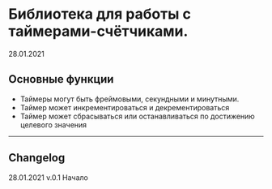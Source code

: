 # Библиотека для работы с таймерами-счётчиками.

28.01.2021

## Основные функции
- Таймеры могут быть фреймовыми, секундными и минутными.
- Таймер может инкрементироваться и декрементироваться
- Таймер может сбрасываться или останавливаться по достижению целевого значения
---
## Changelog
28.01.2021 
v.0.1 Начало
